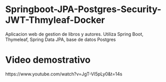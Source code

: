 <h1>Springboot-JPA-Postgres-Security-JWT-Thmyleaf-Docker</h1>
<p>Aplicacion web de gestion de libros y autores. Utiliza Spring Boot, Thymeleaf, Spring Data JPA, base de datos Postgres</p>
<h1>Video demostrativo</h1>
https://www.youtube.com/watch?v=JgT-Vl5pLy0&t=14s
